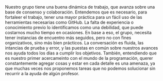 Nuestro grupo tiene una buena dinámica de trabajo, que avanza sobre una base de consenso y colaboración. Entendemos que es necesario, para fortaleer el trabajo, tener una mayor práctica para un fácil uso de las herramientas necesarias como GitHub. 
La falta de experiencia o conocimiento previo lo identificamos como una debilidad, que puede costarnos mucho tiempo en ocasiones. En base a eso, el grupo, necesita tener instancias de encuentro más seguidos, pero no con fines organizativos, sino más bien prácticos. 
La conversación es fluida, las intancias de prueba y error, y las puestas en común sobre nuestros avances nos ayuda todos los días a cumplir los objetivos. 
También, entendiendo que es nuestro primer acercameinto con el mundo de la programación, querer constantemente agregar cosas y estar en cada detalle es una amenaza, ya que muchas veces nos proponemos tareas que no podemos solucionar sin recurrir a la ayuda de algún profesor.
